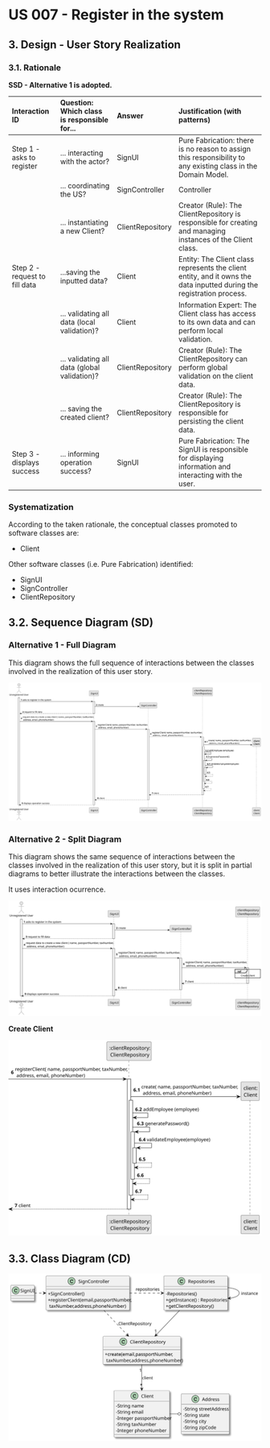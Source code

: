 # US 007 - Register in the system 

## 3. Design - User Story Realization 

### 3.1. Rationale

**SSD - Alternative 1 is adopted.**

| Interaction ID                | Question: Which class is responsible for...   | Answer             | Justification (with patterns)                                                                                                 |
|:------------------------------|:----------------------------------------------|:-------------------|:------------------------------------------------------------------------------------------------------------------------------|
| Step 1 - asks to register     | ... interacting with the actor?                | SignUI             | Pure Fabrication: there is no reason to assign this responsibility to any existing class in the Domain Model.                 |
|                              | ... coordinating the US?                       | SignController     | Controller                                                                                                                    |
|                              | ... instantiating a new Client?                | ClientRepository   | Creator (Rule): The ClientRepository is responsible for creating and managing instances of the Client class.                  |
| Step 2 - request to fill data | ...saving the inputted data?                   | Client             | Entity: The Client class represents the client entity, and it owns the data inputted during the registration process.          |
|                              | ... validating all data (local validation)?    | Client             | Information Expert: The Client class has access to its own data and can perform local validation.                            |
|                              | ... validating all data (global validation)?   | ClientRepository   | Creator (Rule): The ClientRepository can perform global validation on the client data.                                      |
|                              | ... saving the created client?                  | ClientRepository   | Creator (Rule): The ClientRepository is responsible for persisting the client data.                                         |
| Step 3 - displays success    | ... informing operation success?               | SignUI             | Pure Fabrication: The SignUI is responsible for displaying information and interacting with the user.                          |

### Systematization ##

According to the taken rationale, the conceptual classes promoted to software classes are: 

 * Client

Other software classes (i.e. Pure Fabrication) identified: 

 * SignUI  
 * SignController
 * ClientRepository


## 3.2. Sequence Diagram (SD)

### Alternative 1 - Full Diagram

This diagram shows the full sequence of interactions between the classes involved in the realization of this user story.

![Sequence Diagram - Full](svg/us007-sequence-diagram-full.svg)

### Alternative 2 - Split Diagram

This diagram shows the same sequence of interactions between the classes involved in the realization of this user story, but it is split in partial diagrams to better illustrate the interactions between the classes.

It uses interaction ocurrence.

![Sequence Diagram - split](svg/us007-sequence-diagram-split.svg)

**Create Client**

![Sequence Diagram - Partial - Get Task Category List](svg/us007-sequence-diagram-partial-create-client.svg)


## 3.3. Class Diagram (CD)

![Class Diagram](svg/us007-class-diagram.svg)